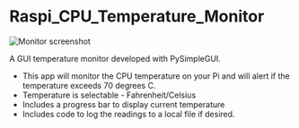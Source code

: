 # Raspi_CPU_Temperature_Monitor

![Monitor screenshot](https://github.com/pgbowers/Raspi_CPU_Temperature_Monitor/blob/main/CPU_Temp_Screen1.png)

A GUI temperature monitor developed with PySimpleGUI.
 - This app will monitor the CPU temperature on your Pi 
   and will alert if the temperature exceeds 70 degrees C.
 - Temperature is selectable - Fahrenheit/Celsius
 - Includes a progress bar to display current temperature
 - Includes code to log the readings to a local file if desired.
 

